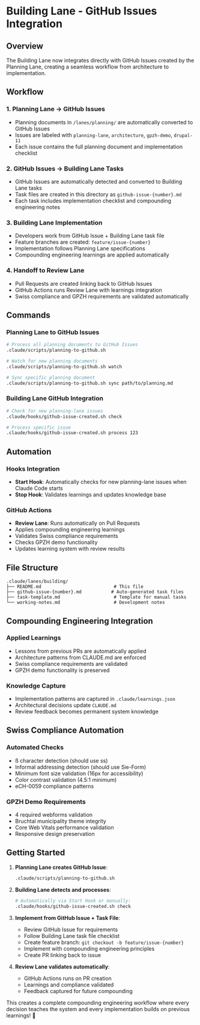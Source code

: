 # Building Lane - GitHub Issues Integration

## Overview

The Building Lane now integrates directly with GitHub Issues created by the Planning Lane, creating a seamless workflow from architecture to implementation.

## Workflow

### 1. Planning Lane → GitHub Issues
- Planning documents in `/lanes/planning/` are automatically converted to GitHub Issues
- Issues are labeled with `planning-lane`, `architecture`, `gpzh-demo`, `drupal-11`
- Each issue contains the full planning document and implementation checklist

### 2. GitHub Issues → Building Lane Tasks
- GitHub Issues are automatically detected and converted to Building Lane tasks
- Task files are created in this directory as `github-issue-{number}.md`
- Each task includes implementation checklist and compounding engineering notes

### 3. Building Lane Implementation
- Developers work from GitHub Issue + Building Lane task file
- Feature branches are created: `feature/issue-{number}`
- Implementation follows Planning Lane specifications
- Compounding engineering learnings are applied automatically

### 4. Handoff to Review Lane
- Pull Requests are created linking back to GitHub Issues
- GitHub Actions runs Review Lane with learnings integration
- Swiss compliance and GPZH requirements are validated automatically

## Commands

### Planning Lane to GitHub Issues
```bash
# Process all planning documents to GitHub Issues
.claude/scripts/planning-to-github.sh

# Watch for new planning documents
.claude/scripts/planning-to-github.sh watch

# Sync specific planning document
.claude/scripts/planning-to-github.sh sync path/to/planning.md
```

### Building Lane GitHub Integration
```bash
# Check for new planning-lane issues
.claude/hooks/github-issue-created.sh check

# Process specific issue
.claude/hooks/github-issue-created.sh process 123
```

## Automation

### Hooks Integration
- **Start Hook**: Automatically checks for new planning-lane issues when Claude Code starts
- **Stop Hook**: Validates learnings and updates knowledge base

### GitHub Actions
- **Review Lane**: Runs automatically on Pull Requests
- Applies compounding engineering learnings
- Validates Swiss compliance requirements
- Checks GPZH demo functionality
- Updates learning system with review results

## File Structure

```
.claude/lanes/building/
├── README.md                           # This file
├── github-issue-{number}.md           # Auto-generated task files
├── task-template.md                    # Template for manual tasks
└── working-notes.md                    # Development notes
```

## Compounding Engineering Integration

### Applied Learnings
- Lessons from previous PRs are automatically applied
- Architecture patterns from CLAUDE.md are enforced
- Swiss compliance requirements are validated
- GPZH demo functionality is preserved

### Knowledge Capture
- Implementation patterns are captured in `.claude/learnings.json`
- Architectural decisions update `CLAUDE.md`
- Review feedback becomes permanent system knowledge

## Swiss Compliance Automation

### Automated Checks
- ß character detection (should use ss)
- Informal addressing detection (should use Sie-Form)  
- Minimum font size validation (16px for accessibility)
- Color contrast validation (4.5:1 minimum)
- eCH-0059 compliance patterns

### GPZH Demo Requirements
- 4 required webforms validation
- Bruchtal municipality theme integrity
- Core Web Vitals performance validation
- Responsive design preservation

## Getting Started

1. **Planning Lane creates GitHub Issue**:
   ```bash
   .claude/scripts/planning-to-github.sh
   ```

2. **Building Lane detects and processes**:
   ```bash
   # Automatically via Start Hook or manually:
   .claude/hooks/github-issue-created.sh check
   ```

3. **Implement from GitHub Issue + Task File**:
   - Review GitHub Issue for requirements
   - Follow Building Lane task file checklist  
   - Create feature branch: `git checkout -b feature/issue-{number}`
   - Implement with compounding engineering principles
   - Create PR linking back to issue

4. **Review Lane validates automatically**:
   - GitHub Actions runs on PR creation
   - Learnings and compliance validated
   - Feedback captured for future compounding

This creates a complete compounding engineering workflow where every decision teaches the system and every implementation builds on previous learnings! 🚀